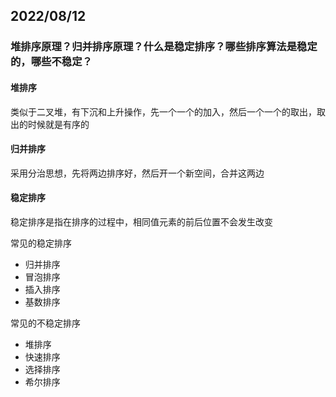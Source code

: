 ## 2022/08/12

### 堆排序原理？归并排序原理？什么是稳定排序？哪些排序算法是稳定的，哪些不稳定？

#### 堆排序

类似于二叉堆，有下沉和上升操作，先一个一个的加入，然后一个一个的取出，取出的时候就是有序的

#### 归并排序

采用分治思想，先将两边排序好，然后开一个新空间，合并这两边

#### 稳定排序

稳定排序是指在排序的过程中，相同值元素的前后位置不会发生改变

常见的稳定排序

- 归并排序
- 冒泡排序
- 插入排序
- 基数排序

常见的不稳定排序

- 堆排序
- 快速排序
- 选择排序
- 希尔排序